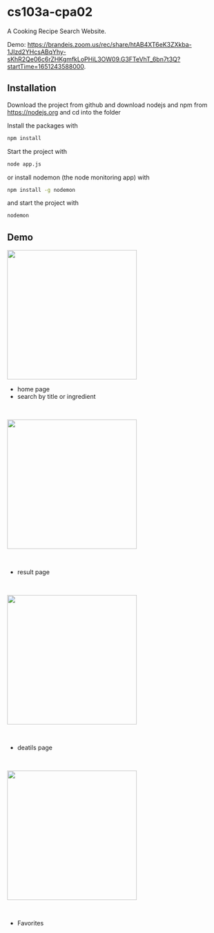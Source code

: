 # cs103a-cpa02

A Cooking Recipe Search Website.

Demo: https://brandeis.zoom.us/rec/share/htAB4XT6eK3ZXkba-1JIzd2YHcsABqYhy-sKhR2Qe06c6rZHKgmfkLoPHiL3OW09.G3FTeVhT_6bn7t3Q?startTime=1651243588000.

## Installation

Download the project from github and download nodejs and npm from https://nodejs.org
and cd into the folder

Install the packages with
``` bash
npm install
```
Start the project with
``` bash
node app.js
```
or install nodemon (the node monitoring app) with
``` bash
npm install -g nodemon
```
and start the project with
``` bash
nodemon
```

## Demo

<kbd><img src="https://github.com/Alicia-Sheng/cs103a-cpa02/blob/4322e2aad1b81d7d78bbd795dccd2fdec21b8837/public/screeshots/s1.png" width=300></kbd>

  * home page
  * search by title or ingredient

<br />

<kbd><img src="https://github.com/Alicia-Sheng/cs103a-cpa02/blob/4322e2aad1b81d7d78bbd795dccd2fdec21b8837/public/screeshots/s2.png" width=300></kbd>

<br />

  * result page

<br />

<kbd><img src="https://github.com/Alicia-Sheng/cs103a-cpa02/blob/4322e2aad1b81d7d78bbd795dccd2fdec21b8837/public/screeshots/s3.png" width=300></kbd>

<br />

  * deatils page

<br />

<kbd><img src="https://github.com/Alicia-Sheng/cs103a-cpa02/blob/4322e2aad1b81d7d78bbd795dccd2fdec21b8837/public/screeshots/s4.png" width=300></kbd>

<br />

  * Favorites

<br />
